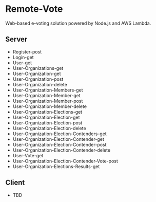 # Remote-Vote
Web-based e-voting solution powered by Node.js and AWS Lambda.

## Server
  - Register-post
  - Login-get
  - User-get
  - User-Organizations-get
  - User-Organization-get
  - User-Organization-post
  - User-Organization-delete
  - User-Organization-Members-get
  - User-Organization-Member-get
  - User-Organization-Member-post
  - User-Organization-Member-delete
  - User-Organization-Elections-get
  - User-Organization-Election-get
  - User-Organization-Election-post
  - User-Organization-Election-delete
  - User-Organization-Election-Contenders-get
  - User-Organization-Election-Contender-get
  - User-Organization-Election-Contender-post
  - User-Organization-Election-Contender-delete
  - User-Vote-get
  - User-Organization-Election-Contender-Vote-post
  - User-Organization-Elections-Results-get 

## Client

  - TBD

